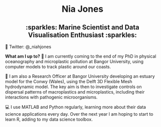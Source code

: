 <h1 align="center"> Nia Jones </h1>

<h2 align="center"> :sparkles: Marine Scientist and Data Visualisation Enthusiast :sparkles: </h2>

:baby_chick: Twitter: @_niahjones

**What am I up to?**
:ocean: I am currently coming to the end of my PhD in physical oceanography and microplastic pollution at Bangor University, using computer models to track plastic around our coasts. 

:microbe: I am also a Research Officer at Bangor University developing an estuary model for the Conwy (Wales), using the Delft 3D Flexible Mesh hydrodynamic model. The key aim is then to investigate controls on dispersal patterns of macroplastics and microplastics, including their interactions with pathogenic microorganisms.

:computer: I use MATLAB and Python regularly, learning more about their data science applications every day. Over the next year I am hoping to start to learn R, adding to my data science toolbox. 

